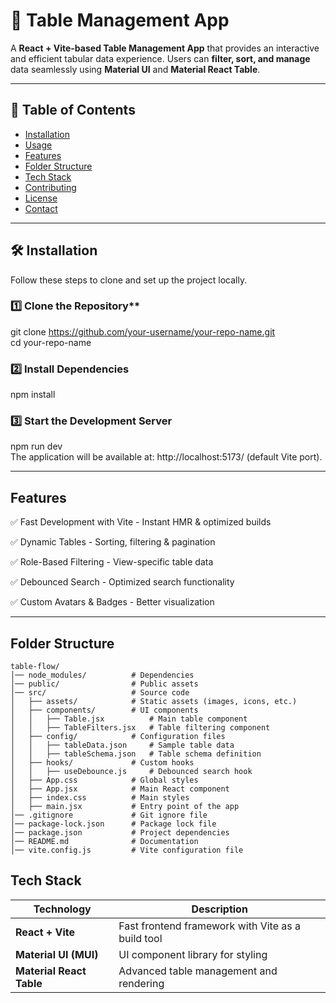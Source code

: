# 🚀 Table Management App  

A **React + Vite-based Table Management App** that provides an interactive and efficient tabular data experience. Users can **filter, sort, and manage** data seamlessly using **Material UI** and **Material React Table**.  

---

## 📖 Table of Contents  

- [Installation](#installation)  
- [Usage](#usage)  
- [Features](#features)  
- [Folder Structure](#folder-structure)  
- [Tech Stack](#tech-stack)  
- [Contributing](#contributing)  
- [License](#license)  
- [Contact](#contact)  

---

## 🛠 Installation  

Follow these steps to clone and set up the project locally.  

### 1️⃣ Clone the Repository**  

git clone https://github.com/your-username/your-repo-name.git  
cd your-repo-name  
### 2️⃣ Install Dependencies

npm install  

### 3️⃣ Start the Development Server

npm run dev  
The application will be available at: http://localhost:5173/ (default Vite port).

---

## Features

✅ Fast Development with Vite - Instant HMR & optimized builds

✅ Dynamic Tables - Sorting, filtering & pagination

✅ Role-Based Filtering - View-specific table data

✅ Debounced Search - Optimized search functionality

✅ Custom Avatars & Badges - Better visualization



---
## Folder Structure
```
table-flow/
│── node_modules/          # Dependencies  
│── public/                # Public assets  
│── src/                   # Source code  
│   ├── assets/            # Static assets (images, icons, etc.)  
│   ├── components/        # UI components  
│   │   ├── Table.jsx          # Main table component  
│   │   ├── TableFilters.jsx   # Table filtering component  
│   ├── config/            # Configuration files  
│   │   ├── tableData.json     # Sample table data  
│   │   ├── tableSchema.json   # Table schema definition  
│   ├── hooks/             # Custom hooks  
│   │   ├── useDebounce.js     # Debounced search hook  
│   ├── App.css            # Global styles  
│   ├── App.jsx            # Main React component  
│   ├── index.css          # Main styles  
│   ├── main.jsx           # Entry point of the app  
│── .gitignore             # Git ignore file  
│── package-lock.json      # Package lock file  
│── package.json           # Project dependencies  
│── README.md              # Documentation  
│── vite.config.js         # Vite configuration file  

```

## Tech Stack


| **Technology**           | **Description**                                       |
|--------------------------|-------------------------------------------------------|
| **React + Vite**         | Fast frontend framework with Vite as a build tool    |
| **Material UI (MUI)**    | UI component library for styling                     |
| **Material React Table** | Advanced table management and rendering              |



